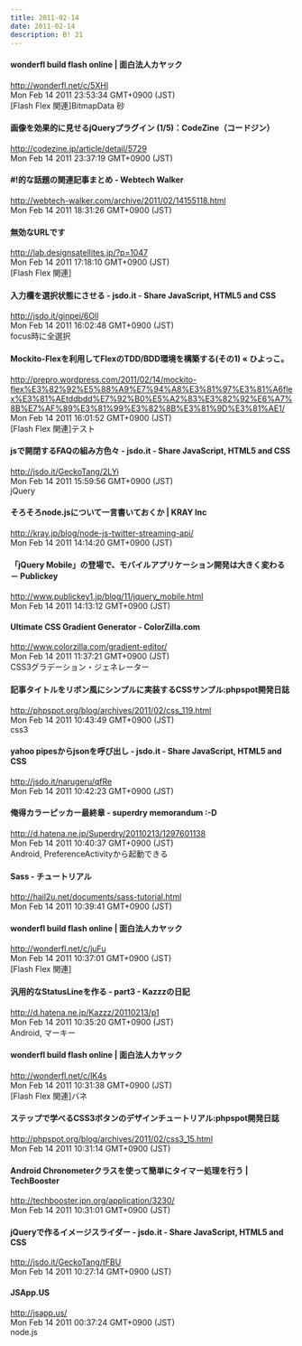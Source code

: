 ```yaml
---
title: 2011-02-14
date: 2011-02-14
description: B! 21
---
```


#### wonderfl build flash online | 面白法人カヤック
http://wonderfl.net/c/5XHl<br>
Mon Feb 14 2011 23:53:34 GMT+0900 (JST)<br>
[Flash Flex 関連]BitmapData 砂


#### 画像を効果的に見せるjQueryプラグイン (1/5)：CodeZine（コードジン）
http://codezine.jp/article/detail/5729<br>
Mon Feb 14 2011 23:37:19 GMT+0900 (JST)<br>


#### #!的な話題の関連記事まとめ - Webtech Walker
http://webtech-walker.com/archive/2011/02/14155118.html<br>
Mon Feb 14 2011 18:31:26 GMT+0900 (JST)<br>


#### 無効なURLです
http://lab.designsatellites.jp/?p=1047<br>
Mon Feb 14 2011 17:18:10 GMT+0900 (JST)<br>
[Flash Flex 関連]


#### 入力欄を選択状態にさせる - jsdo.it - Share JavaScript, HTML5 and CSS
http://jsdo.it/ginpei/6Oll<br>
Mon Feb 14 2011 16:02:48 GMT+0900 (JST)<br>
focus時に全選択


#### Mockito-Flexを利用してFlexのTDD/BDD環境を構築する(その1) « ひよっこ。
http://prepro.wordpress.com/2011/02/14/mockito-flex%E3%82%92%E5%88%A9%E7%94%A8%E3%81%97%E3%81%A6flex%E3%81%AEtddbdd%E7%92%B0%E5%A2%83%E3%82%92%E6%A7%8B%E7%AF%89%E3%81%99%E3%82%8B%E3%81%9D%E3%81%AE1/<br>
Mon Feb 14 2011 16:01:52 GMT+0900 (JST)<br>
[Flash Flex 関連]テスト


#### jsで開閉するFAQの組み方色々 - jsdo.it - Share JavaScript, HTML5 and CSS
http://jsdo.it/GeckoTang/2LYi<br>
Mon Feb 14 2011 15:59:56 GMT+0900 (JST)<br>
jQuery


#### そろそろnode.jsについて一言書いておくか | KRAY Inc
http://kray.jp/blog/node-js-twitter-streaming-api/<br>
Mon Feb 14 2011 14:14:20 GMT+0900 (JST)<br>


#### 「jQuery Mobile」の登場で、モバイルアプリケーション開発は大きく変わる － Publickey
http://www.publickey1.jp/blog/11/jquery_mobile.html<br>
Mon Feb 14 2011 14:13:12 GMT+0900 (JST)<br>


#### Ultimate CSS Gradient Generator - ColorZilla.com
http://www.colorzilla.com/gradient-editor/<br>
Mon Feb 14 2011 11:37:21 GMT+0900 (JST)<br>
CSS3グラデーション・ジェネレーター


#### 記事タイトルをリボン風にシンプルに実装するCSSサンプル:phpspot開発日誌
http://phpspot.org/blog/archives/2011/02/css_119.html<br>
Mon Feb 14 2011 10:43:49 GMT+0900 (JST)<br>
css3


#### yahoo pipesからjsonを呼び出し - jsdo.it - Share JavaScript, HTML5 and CSS
http://jsdo.it/narugeru/qfRe<br>
Mon Feb 14 2011 10:42:23 GMT+0900 (JST)<br>


#### 俺得カラーピッカー最終章 - superdry memorandum :-D
http://d.hatena.ne.jp/Superdry/20110213/1297601138<br>
Mon Feb 14 2011 10:40:37 GMT+0900 (JST)<br>
Android, PreferenceActivityから起動できる


#### Sass - チュートリアル
http://hail2u.net/documents/sass-tutorial.html<br>
Mon Feb 14 2011 10:39:41 GMT+0900 (JST)<br>


#### wonderfl build flash online | 面白法人カヤック
http://wonderfl.net/c/juFu<br>
Mon Feb 14 2011 10:37:01 GMT+0900 (JST)<br>
[Flash Flex 関連]


#### 汎用的なStatusLineを作る - part3 - Kazzzの日記
http://d.hatena.ne.jp/Kazzz/20110213/p1<br>
Mon Feb 14 2011 10:35:20 GMT+0900 (JST)<br>
Android, マーキー


#### wonderfl build flash online | 面白法人カヤック
http://wonderfl.net/c/lK4s<br>
Mon Feb 14 2011 10:31:38 GMT+0900 (JST)<br>
[Flash Flex 関連]バネ


#### ステップで学べるCSS3ボタンのデザインチュートリアル:phpspot開発日誌
http://phpspot.org/blog/archives/2011/02/css3_15.html<br>
Mon Feb 14 2011 10:31:14 GMT+0900 (JST)<br>


#### Android Chronometerクラスを使って簡単にタイマー処理を行う | TechBooster
http://techbooster.jpn.org/application/3230/<br>
Mon Feb 14 2011 10:31:01 GMT+0900 (JST)<br>


#### jQueryで作るイメージスライダー - jsdo.it - Share JavaScript, HTML5 and CSS
http://jsdo.it/GeckoTang/tFBU<br>
Mon Feb 14 2011 10:27:14 GMT+0900 (JST)<br>


#### JSApp.US
http://jsapp.us/<br>
Mon Feb 14 2011 00:37:24 GMT+0900 (JST)<br>
node.js


